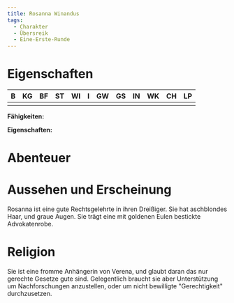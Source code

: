 ```yaml
---
title: Rosanna Winandus
tags:
  - Charakter
  - Übersreik
  - Eine-Erste-Runde
---
```


# Eigenschaften

|   B   |  KG   |  BF   |  ST   |  WI   |   I   |  GW   |  GS   |  IN   |  WK   |  CH   |  LP   |
| :---: | :---: | :---: | :---: | :---: | :---: | :---: | :---: | :---: | :---: | :---: | :---: |
|       |       |       |       |       |       |       |       |       |       |       |       |

**Fähigkeiten:** 

**Eigenschaften:** 

# Abenteuer


# Aussehen und Erscheinung
Rosanna ist eine gute Rechtsgelehrte in ihren Dreißiger. Sie hat aschblondes Haar, und graue Augen. Sie trägt eine mit goldenen Eulen bestickte Advokatenrobe.

# Religion
Sie ist eine fromme Anhängerin von Verena, und glaubt daran das nur gerechte Gesetze gute sind. Gelegentlich braucht sie aber Unterstützung um Nachforschungen anzustellen, oder um nicht bewilligte "Gerechtigkeit" durchzusetzen.
